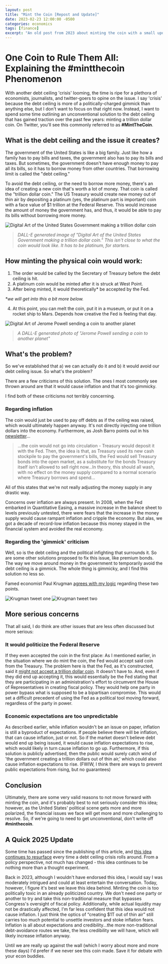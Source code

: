 ```yaml
---
layout: post
title: "Mint the Coin [Repost and Update]"
date: 2023-02-23 12:00:00 -0500
categories: economics
tags: [finance]
excerpt: "An old post from 2023 about minting the coin with a small update at the end of the article"
---
```


# One Coin to Rule Them All: Explaining the #mintthecoin Phenomenon

With another debt ceiling 'crisis' looming, the time is ripe for a plethora of economists, journalists, and twitter-goers to opine on the issue. I say 'crisis' because the debt ceiling is more of a politically-charged gimmick than anything else, but I don't want to focus on that right now. Instead, I want to spend some time outlining an unconventional solution to the debt ceiling that has gained traction over the past few years: minting a trillion dollar coin. On Twitter, you'll see this commonly referred to as **#MintTheCoin**.

## What is the debt ceiling and the issue it creates?

The government of the United States is like a big family. Just like how a family has to pay bills and taxes, the government also has to pay its bills and taxes. But sometimes, the government doesn't have enough money to pay all its bills, so it has to borrow money from other countries. That borrowing limit is called the "debt ceiling."

To avoid the debt ceiling, or the need to borrow more money, there's an idea of creating a new coin that's worth a lot of money. That coin is called the "trillion dollar coin." The US Treasury would create new money out of thin air by depositing a platinum (yes, the platinum part is important) coin with a face value of $1 trillion at the Federal Reserve. This would increase the amount of money the government has, and thus, it would be able to pay its bills without borrowing more money.

![Digital Art of the United States Government making a trillion dollar coin](/assets/images/mint-the-coin-1.png)
> *DALL-E generated image of "Digital Art of the United States Government making a trillion dollar coin." This isn't close to what the coin would look like. It has to be platinum, for starters.*

## How minting the physical coin would work:

1. The order would be called by the Secretary of Treasury before the debt ceiling is hit.
2. A platinum coin would be minted after it is struck at West Point.
3. After being minted, it would theoretically* be accepted by the Fed.

*\*we will get into this a bit more below.*

4. At this point, you can melt the coin, put it in a museum, or put it on a rocket ship to Mars. Depends how creative the Fed is feeling that day.


![Digital Art of Jerome Powell sending a coin to another planet](/assets/images/mint-the-coin-2.png)
> *A DALL-E generated photo of "Jerome Powell sending a coin to another planet"*

## What's the problem?

So we've established that a) we can actually do it and b) it would avoid our debt ceiling issue. So what's the problem?

There are a few criticisms of this solution. The ones I most commonly see thrown around are that it would cause inflation and that it's too gimmicky.

I find both of these criticisms not terribly concerning.

### Regarding inflation
The coin would just be used to pay off debts as if the ceiling was raised, which would ultimately happen anyway. It's not directly injecting one trillion dollars into the economy. Furthermore, as Josh Barro points out in his [newsletter](https://www.joshbarro.com/p/so-why-not-the-coin)…

> …the coin would not go into circulation - Treasury would deposit it with the Fed. Then, the idea is that, as Treasury used its new cash stockpile to pay the government's bills, the Fed would sell Treasury bonds into the open market, as a substitute for the bonds Treasury itself isn't allowed to sell right now…In theory, this should all wash, with no effect on the money supply compared to a normal scenario where Treasury borrows and spend…

All of this states that we're not really adjusting the money supply in any drastic way.

Concerns over inflation are always present. In 2008, when the Fed embarked in Quantitative Easing, a massive increase in the balance sheet to levels previously untested, there were fears that the increase in the money supply would cause rampant inflation and cripple the economy. But alas, we got a decade of record-low inflation because this money stayed in the financial system and avoided the real economy.

### Regarding the 'gimmick' criticism

Well, so is the debt ceiling and the political infighting that surrounds it. So are some other solutions proposed to fix this issue, like premium bonds. The way we move around money in the government to temporarily avoid the debt ceiling is a gimmick. The whole thing is gimmicky, and I find this solution no less so.

Famed economist Paul Krugman [agrees with my logic](https://twitter.com/paulkrugman/status/1620476066849751043?s=46&t=gJHtXZ2M9n7-9DK2cmS1Ug) regarding these two points.

![Krugman tweet one](/assets/images/mint-the-coin-3.jpg)
![Krugman tweet two](/assets/images/mint-the-coin-4.jpg)

## More serious concerns

That all said, I do think are other issues that are less often discussed but more serious:

### It would politicize the Federal Reserve

If they even accepted the coin in the first place: As I mentioned earlier, in the situation where we do mint the coin, the Fed would accept said coin from the Treasury. The problem here is that the Fed, as it's constructed, said it [might not accept a trillion dollar coin](https://www.npr.org/2023/01/27/1152140597/if-the-u-s-cant-borrow-more-money-why-not-just-mint-a-coin-to-fund-the-governmen#:~:text=The%20U.S.%20Mint%2C%20which%20is,accept%20it%20as%20a%20deposit.). It doesn't have to. And, even if they did end up accepting it, this would essentially be the Fed stating that they are participating in an administration's effort to circumvent the House of Representatives in creating fiscal policy. They would help one party in power bypass what is supposed to be a bipartisan compromise. This would set a difficult precedent of using the Fed as a political tool moving forward, regardless of the party in power.

### Economic expectations are too unpredictable

As described earlier, while inflation wouldn't be an issue on paper, inflation is still a byproduct of expectations. If people believe there will be inflation, that can cause inflation, just or not. So if the market doesn't believe debt would end up being issued, it would cause inflation expectations to rise, which would likely in turn cause inflation to go up. Furthermore, if this solution is publicly advertised, then the public would surely catch wind of 'the government creating a trillion dollars out of thin air,' which could also cause inflation expectations to rise. (FWIW, I think there are ways to prevent public expectations from rising, but no guarantees)

## Conclusion

Ultimately, there are some very valid reasons to not move forward with minting the coin, and it's probably best to not seriously consider this idea; however, as the United States' political scene gets more and more polarized, the financial issues we face will get more and more challenging to resolve. So, if we're going to need to get unconventional, don't write off **#minthecoin**.

## A Quick 2025 Update

Some time has passed since the publishing of this article, and [this idea continues to resurface](https://www.gainesvillecoins.com/blog/trillion-dollar-platinum-coin-proposed-again?) every time a debt ceiling crisis rolls around. From a policy perspective, not much has changed - this idea continues to be nothing more than a thought experiment. 

Back in 2023, although I wouldn't have endorsed this idea, I would say I was moderately intrigued and could at least entertain the conversation. Today, however, I figure it's best we leave this idea behind. Minting the coin is too politically toxic in an already politicized country. We don't need one party or another to try and take this non-traditional measure that bypasses Congress's oversight of fiscal policy. Additionally, while actual liquidity may not be drastically affected, I'm far less confident that this idea would not cause inflation. I just think the optics of “creating $1T out of thin air” still carries too much potential to unsettle investors and stoke inflation fears. Inflation is all about expectations and credibility...the more non-traditional debt-avoidance routes we take, the less credibility we will have, which will likely increase inflation anyway. 

Until we are really up against the wall (which I worry about more and more these days) I'd prefer if we never see this coin made. Save it for debate with your econ buddies. 